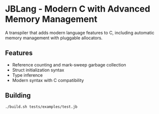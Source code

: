 # JBLang - Modern C with Advanced Memory Management

A transpiler that adds modern language features to C, including automatic memory management with pluggable allocators.

## Features
- Reference counting and mark-sweep garbage collection
- Struct initialization syntax
- Type inference
- Modern syntax with C compatibility

## Building
```bash
./build.sh tests/examples/test.jb
```